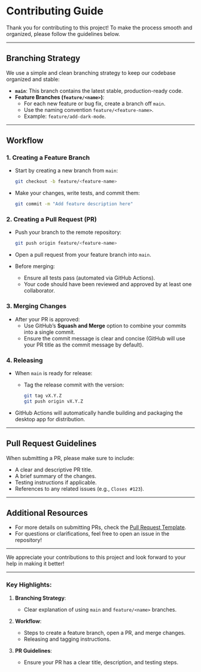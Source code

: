 # Contributing Guide

Thank you for contributing to this project! To make the process smooth and organized, please follow the guidelines below.

---

## Branching Strategy

We use a simple and clean branching strategy to keep our codebase organized and stable:

- **`main`**: This branch contains the latest stable, production-ready code.
- **Feature Branches (`feature/<name>`)**:
  - For each new feature or bug fix, create a branch off `main`.
  - Use the naming convention `feature/<feature-name>`.
  - Example: `feature/add-dark-mode`.

---

## Workflow

### 1. Creating a Feature Branch

- Start by creating a new branch from `main`:

  ```bash
  git checkout -b feature/<feature-name>
  ```

- Make your changes, write tests, and commit them:
  ```bash
  git commit -m "Add feature description here"
  ```

### 2. Creating a Pull Request (PR)

- Push your branch to the remote repository:

  ```bash
  git push origin feature/<feature-name>
  ```

- Open a pull request from your feature branch into `main`.

- Before merging:
  - Ensure all tests pass (automated via GitHub Actions).
  - Your code should have been reviewed and approved by at least one collaborator.

### 3. Merging Changes

- After your PR is approved:
  - Use GitHub’s **Squash and Merge** option to combine your commits into a single commit.
  - Ensure the commit message is clear and concise (GitHub will use your PR title as the commit message by default).

### 4. Releasing

- When `main` is ready for release:

  - Tag the release commit with the version:
    ```bash
    git tag vX.Y.Z
    git push origin vX.Y.Z
    ```

- GitHub Actions will automatically handle building and packaging the desktop app for distribution.

---

## Pull Request Guidelines

When submitting a PR, please make sure to include:

- A clear and descriptive PR title.
- A brief summary of the changes.
- Testing instructions if applicable.
- References to any related issues (e.g., `Closes #123`).

---

## Additional Resources

- For more details on submitting PRs, check the [Pull Request Template](./.github/PULL_REQUEST_TEMPLATE.md).
- For questions or clarifications, feel free to open an issue in the repository!

---

We appreciate your contributions to this project and look forward to your help in making it better!

---

### Key Highlights:

1. **Branching Strategy**:
   - Clear explanation of using `main` and `feature/<name>` branches.
2. **Workflow**:

   - Steps to create a feature branch, open a PR, and merge changes.
   - Releasing and tagging instructions.

3. **PR Guidelines**:
   - Ensure your PR has a clear title, description, and testing steps.

